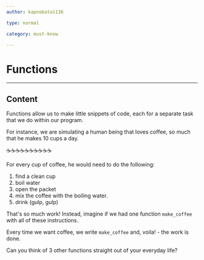 ```yaml
---
author: kapnobatai136

type: normal

category: must-know

---
```


# Functions

---
## Content

Functions allow us to make little snippets of code, each for a separate task that we do within our program. 

For instance, we are simulating a human being that loves coffee, so much that he makes 10 cups a day. 

☕️☕️☕️☕️☕️☕️☕️☕️☕️☕️

For every cup of coffee, he would need to do the following:

1. find a clean cup
2. boil water
3. open the packet
4. mix the coffee with the boiling water.
5. drink (gulp, gulp)

That's so much work! Instead, imagine if we had one function `make_coffee` with all of these instructions. 

Every time we want coffee, we write `make_coffee` and, voila! - the work is done.

Can you think of 3 other functions straight out of your everyday life?
